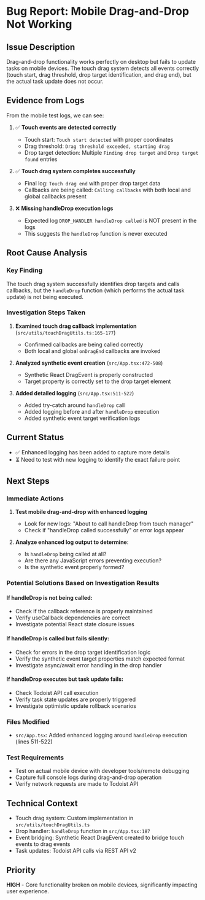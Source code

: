 # Bug Report: Mobile Drag-and-Drop Not Working

## Issue Description
Drag-and-drop functionality works perfectly on desktop but fails to update tasks on mobile devices. The touch drag system detects all events correctly (touch start, drag threshold, drop target identification, and drag end), but the actual task update does not occur.

## Evidence from Logs
From the mobile test logs, we can see:

1. ✅ **Touch events are detected correctly**
   - Touch start: `Touch start detected` with proper coordinates
   - Drag threshold: `Drag threshold exceeded, starting drag` 
   - Drop target detection: Multiple `Finding drop target` and `Drop target found` entries

2. ✅ **Touch drag system completes successfully**
   - Final log: `Touch drag end` with proper drop target data
   - Callbacks are being called: `Calling callbacks` with both local and global callbacks present

3. ❌ **Missing handleDrop execution logs**
   - Expected log `DROP_HANDLER handleDrop called` is NOT present in the logs
   - This suggests the `handleDrop` function is never executed

## Root Cause Analysis

### Key Finding
The touch drag system successfully identifies drop targets and calls callbacks, but the `handleDrop` function (which performs the actual task update) is not being executed.

### Investigation Steps Taken

1. **Examined touch drag callback implementation** (`src/utils/touchDragUtils.ts:165-177`)
   - Confirmed callbacks are being called correctly
   - Both local and global `onDragEnd` callbacks are invoked

2. **Analyzed synthetic event creation** (`src/App.tsx:472-508`)
   - Synthetic React DragEvent is properly constructed
   - Target property is correctly set to the drop target element

3. **Added detailed logging** (`src/App.tsx:511-522`)
   - Added try-catch around `handleDrop` call
   - Added logging before and after `handleDrop` execution
   - Added synthetic event target verification logs

## Current Status
- ✅ Enhanced logging has been added to capture more details
- ⏳ Need to test with new logging to identify the exact failure point

## Next Steps

### Immediate Actions
1. **Test mobile drag-and-drop with enhanced logging**
   - Look for new logs: "About to call handleDrop from touch manager"
   - Check if "handleDrop called successfully" or error logs appear

2. **Analyze enhanced log output to determine**:
   - Is `handleDrop` being called at all?
   - Are there any JavaScript errors preventing execution?
   - Is the synthetic event properly formed?

### Potential Solutions Based on Investigation Results

#### If handleDrop is not being called:
- Check if the callback reference is properly maintained
- Verify useCallback dependencies are correct
- Investigate potential React state closure issues

#### If handleDrop is called but fails silently:
- Check for errors in the drop target identification logic
- Verify the synthetic event target properties match expected format
- Investigate async/await error handling in the drop handler

#### If handleDrop executes but task update fails:
- Check Todoist API call execution
- Verify task state updates are properly triggered
- Investigate optimistic update rollback scenarios

### Files Modified
- `src/App.tsx`: Added enhanced logging around `handleDrop` execution (lines 511-522)

### Test Requirements
- Test on actual mobile device with developer tools/remote debugging
- Capture full console logs during drag-and-drop operation
- Verify network requests are made to Todoist API

## Technical Context
- Touch drag system: Custom implementation in `src/utils/touchDragUtils.ts`
- Drop handler: `handleDrop` function in `src/App.tsx:187`
- Event bridging: Synthetic React DragEvent created to bridge touch events to drag events
- Task updates: Todoist API calls via REST API v2

## Priority
**HIGH** - Core functionality broken on mobile devices, significantly impacting user experience.
